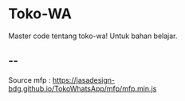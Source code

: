 # Toko-WA
Master code tentang toko-wa!
Untuk bahan belajar.

## --
Source mfp : https://jasadesign-bdg.github.io/TokoWhatsApp/mfp/mfp.min.js
